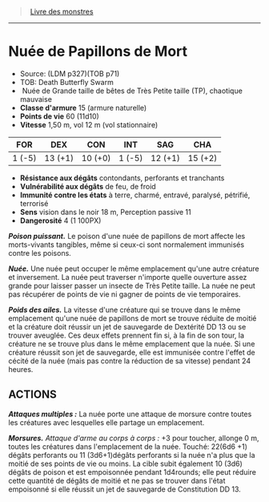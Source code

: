 ﻿> [Livre des monstres](tome_of_beasts_old.md)

---

# Nuée de Papillons de Mort

- Source: (LDM p327)(TOB p71)
- TOB: Death Butterfly Swarm
-  Nuée de Grande taille de bêtes de Très Petite taille (TP), chaotique mauvaise
- **Classe d'armure** 15 (armure naturelle)
- **Points de vie** 60 (11d10)
- **Vitesse** 1,50 m, vol 12 m (vol stationnaire)

|FOR|DEX|CON|INT|SAG|CHA|
|---|---|---|---|---|---|
|1 (-5)|13 (+1)|10 (+0)|1 (-5)|12 (+1)|15 (+2)|

- **Résistance aux dégâts** contondants, perforants et tranchants
- **Vulnérabilité aux dégâts** de feu, de froid
- **Immunité contre les états** à terre, charmé, entravé, paralysé, pétrifié, terrorisé
- **Sens** vision dans le noir 18 m, Perception passive 11
- **Dangerosité** 4 (1 100PX)

**_Poison puissant._** Le poison d'une nuée de papillons de mort affecte les morts-vivants tangibles, même si ceux-ci sont normalement immunisés contre les poisons.

**_Nuée._** Une nuée peut occuper le même emplacement qu'une autre créature et inversement. La nuée peut traverser n'importe quelle ouverture assez grande pour laisser passer un insecte de Très Petite taille. La nuée ne peut pas récupérer de points de vie ni gagner de points de vie temporaires.

**_Poids des ailes._** La vitesse d'une créature qui se trouve dans le même emplacement qu'une nuée de papillons de mort se trouve réduite de moitié et la créature doit réussir un jet de sauvegarde de Dextérité DD 13 ou se trouver aveuglée. Ces deux effets prennent fin si, à la fin de son tour, la créature ne se trouve plus dans le même emplacement que la nuée. Si une créature réussit son jet de sauvegarde, elle est immunisée contre l'effet de cécité de la nuée (mais pas contre la réduction de sa vitesse) pendant 24 heures.

## ACTIONS

**_Attaques multiples :_** La nuée porte une attaque de morsure contre toutes les créatures avec lesquelles elle partage un emplacement.

**_Morsures._** _Attaque d'arme au corps à corps :_ +3 pour toucher, allonge 0 m, toutes les créatures dans l'emplacement de la nuée. Touché: 22(6d6 +1) dégâts perforants ou 11 (3d6+1)dégâts perforants si la nuée n'a plus que la moitié de ses points de vie ou moins. La cible subit également 10 (3d6) dégâts de poison et est empoisonnée pendant 1d4rounds; elle peut réduire cette quantité de dégâts de moitié et ne pas se trouver dans l'état empoisonné si elle réussit un jet de sauvegarde de Constitution DD 13.

